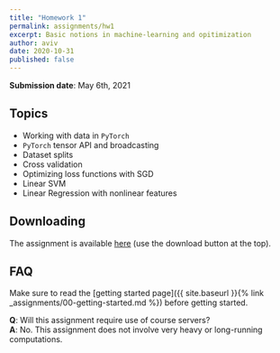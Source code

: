 ```yaml
---
title: "Homework 1"
permalink: assignments/hw1
excerpt: Basic notions in machine-learning and opitimization
author: aviv
date: 2020-10-31
published: false
---
```


**Submission date**: May 6th, 2021

## Topics

- Working with data in `PyTorch`
- `PyTorch` tensor API and broadcasting
- Dataset splits
- Cross validation
- Optimizing loss functions with SGD
- Linear SVM
- Linear Regression with nonlinear features

## Downloading

The assignment is available
[here](https://technionmail-my.sharepoint.com/:u:/g/personal/avivr_campus_technion_ac_il/EdaFq8Pk0b1BtlLPZ76mm6wB46-j-BWdpsX4UvcJbGmG5A)
(use the download button at the top).

## FAQ

Make sure to read the [getting started page]({{ site.baseurl }}{% link _assignments/00-getting-started.md %})
before getting started.

**Q**: Will this assignment require use of course servers?  
**A**: No. This assignment does not involve very heavy or long-running
computations.

